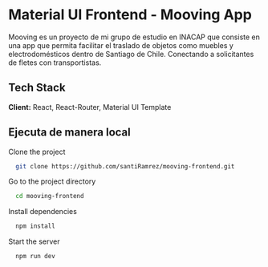 # Material UI Frontend - Mooving App

Mooving es un proyecto de mi grupo de estudio en INACAP que consiste en una app que permita facilitar el traslado de objetos como muebles y electrodomésticos dentro de Santiago de Chile. Conectando a solicitantes de fletes con transportistas.

## Tech Stack

**Client:** React, React-Router, Material UI Template

## Ejecuta de manera local

Clone the project

```bash
  git clone https://github.com/santiRamrez/mooving-frontend.git
```

Go to the project directory

```bash
  cd mooving-frontend
```

Install dependencies

```bash
  npm install
```

Start the server

```bash
  npm run dev
```
